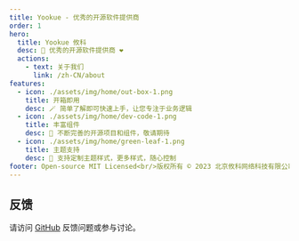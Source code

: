 ```yaml
---
title: Yookue - 优秀的开源软件提供商
order: 1
hero:
  title: Yookue 攸科
  desc: 🏅 优秀的开源软件提供商 ❤️
  actions:
    - text: 关于我们
      link: /zh-CN/about
features:
  - icon: ./assets/img/home/out-box-1.png
    title: 开箱即用
    desc: 🪄 简单了解即可快速上手，让您专注于业务逻辑
  - icon: ./assets/img/home/dev-code-1.png
    title: 丰富组件
    desc: 💎 不断完善的开源项目和组件，敬请期待
  - icon: ./assets/img/home/green-leaf-1.png
    title: 主题支持
    desc: 🎨 支持定制主题样式，更多样式，随心控制
footer: Open-source MIT Licensed<br/>版权所有 © 2023 北京攸科网络科技有限公司
---
```



## 反馈

请访问 [GitHub](https://github.com/yookue) 反馈问题或参与讨论。
